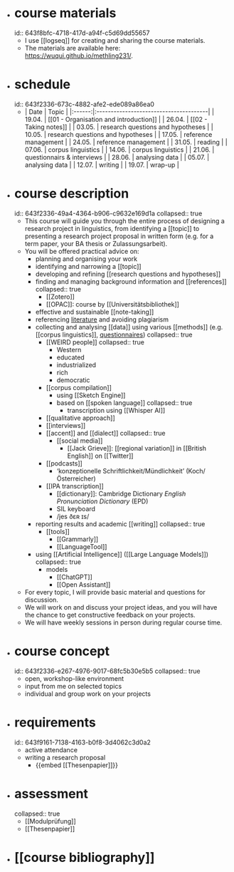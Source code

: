 - # course materials
  id:: 643f8bfc-4718-417d-a94f-c5d69dd55657
	- I use [[logseq]] for creating and sharing the course materials.
	- The materials are available here: https://wuqui.github.io/methling231/.
- # schedule
  id:: 643f2336-673c-4882-afe2-ede089a86ea0
	- | Date   | Topic                                  |
	  		|:------:|:---------------------------------------|
	  		| 19.04. | [[01 - Organisation and introduction]] |
	  		| 26.04. | [[02 - Taking notes]]                  |
	  		| 03.05. | research questions and hypotheses      |
	  		| 10.05. | research questions and hypotheses      |
	  		| 17.05. | reference management                   |
	  		| 24.05. | reference management                   |
	  		| 31.05. | reading                                |
	  		| 07.06. | corpus linguistics                     |
	  		| 14.06. | corpus linguistics                     |
	  		| 21.06. | questionnairs & interviews             |
	  		| 28.06. | analysing data                         |
	  		| 05.07. | analysing data                         |
	  		| 12.07. | writing                                |
	  		| 19.07. | wrap-up                                |
- # course description
  id:: 643f2336-49a4-4364-b906-c9632e169d1a
  collapsed:: true
	- This course will guide you through the entire process of designing a research project in linguistics, from identifying a [[topic]] to presenting a research project proposal in written form (e.g. for a term paper, your BA thesis or Zulassungsarbeit).
	- You will be offered practical advice on:
		- planning and organising your work
		- identifying and narrowing a [[topic]]
		- developing and refining [[research questions and hypotheses]]
		- finding and managing background information and [[references]]
		  collapsed:: true
			- [[Zotero]]
			- [[OPAC]]: course by [[Universitätsbibliothek]]
		- effective and sustainable [[note-taking]]
		- referencing [literature]([[references]]) and avoiding plagiarism
		- collecting and analysing [[data]] using various [[methods]] (e.g. [[corpus linguistics]], [questionnaires]([[questionnaire]]))
		  collapsed:: true
			- [[WEIRD people]]
			  collapsed:: true
				- Western
				- educated
				- industrialized
				- rich
				- democratic
			- [[corpus compilation]]
				- using [[Sketch Engine]]
				- based on [[spoken language]]
				  collapsed:: true
					- transcription using [[Whisper AI]]
			- [[qualitative approach]]
			- [[interviews]]
			- [[accent]] and [[dialect]]
			  collapsed:: true
				- [[social media]]
					- [[Jack Grieve]]: [[regional variation]] in [[British English]] on [[Twitter]]
			- [[podcasts]]
				- ‘konzeptionelle Schriftlichkeit/Mündlichkeit’ (Koch/Österreicher)
			- [[IPA transcription]]
				- [[dictionary]]: Cambridge Dictionary *English Pronunciation Dictionary* (EPD)
				- SIL keyboard
				- /jes ðɛʀ ɪs/
		- reporting results and academic [[writing]]
		  collapsed:: true
			- [[tools]]
				- [[Grammarly]]
				- [[LanguageTool]]
		- using [[Artificial Intelligence]] ([[Large Language Models]])
		  collapsed:: true
			- models
				- [[ChatGPT]]
				- [[Open Assistant]]
	- For every topic, I will provide basic material and questions for discussion.
	- We will work on and discuss your project ideas, and you will have the chance to get constructive feedback on your projects.
	- We will have weekly sessions in person during regular course time.
- # course concept
  id:: 643f2336-e267-4976-9017-68fc5b30e5b5
  collapsed:: true
	- open, workshop-like environment
	- input from me on selected topics
	- individual and group work on your projects
- # requirements
  id:: 643f9161-7138-4163-b0f8-3d4062c3d0a2
	- active attendance
	- writing a research proposal
		- {{embed [[Thesenpapier]]}}
- # assessment
  collapsed:: true
	- [[Modulprüfung]]
	- [[Thesenpapier]]
- # [[course bibliography]]